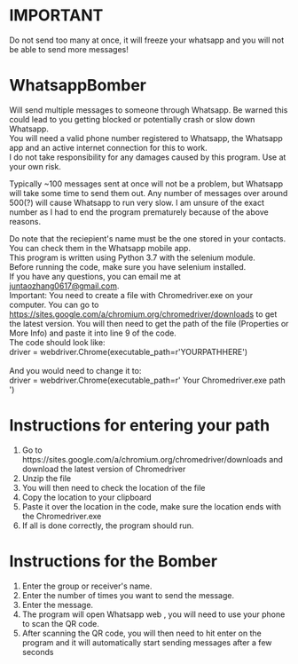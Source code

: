 # IMPORTANT
Do not send too many at once, it will freeze your whatsapp and you will not be able to send more messages!

# WhatsappBomber
Will send multiple messages to someone through Whatsapp. Be warned this could lead to you getting blocked or potentially crash or slow down Whatsapp.\
You will need a valid phone number registered to Whatsapp, the Whatsapp app and an active internet connection for this to work. \
I do not take responsibility for any damages caused by this program. Use at your own risk. 

Typically ~100 messages sent at once will not be a problem, but Whatsapp will take some time to send them out. Any number of messages over around 500(?) will cause Whatsapp to run very slow. I am unsure of the exact number as I had to end the program prematurely because of the above reasons. 

Do note that the reciepient's name must be the one stored in your contacts. You can check them in the Whatsapp mobile app. \
This program is written using Python 3.7 with the selenium module. \
Before running the code, make sure you have selenium installed. \
If you have any questions, you can email me at juntaozhang0617@gmail.com. \
Important: You need to create a file with Chromedriver.exe on your computer. You can go to https://sites.google.com/a/chromium.org/chromedriver/downloads to get the latest version. You will then need to get the path of the file (Properties or More Info) and paste it into line 9 of the code.\
The code should look like:\
driver = webdriver.Chrome(executable_path=r'YOURPATHHERE')\
\
And you would need to change it to:\
driver = webdriver.Chrome(executable_path=r' Your Chromedriver.exe path ')
  
# Instructions for entering your path
<ol>
  <li>Go to https://sites.google.com/a/chromium.org/chromedriver/downloads and download the latest version of Chromedriver
  <li>Unzip the file
  <li>You will then need to check the location of the file
  <li>Copy the location to your clipboard
  <li>Paste it over the location in the code, make sure the location ends with the Chromedriver.exe
  <li>If all is done correctly, the program should run.</li>
</ol>

# Instructions for the Bomber
<ol>
<li>Enter the group or receiver's name. 
<li>Enter the number of times you want to send the message. 
<li>Enter the message. 
<li>The program will open Whatsapp web , you will need to use your phone to scan the QR code. 
<li>After scanning the QR code, you will then need to hit enter on the program and it will automatically start sending messages after a few seconds</li>
<ol>
